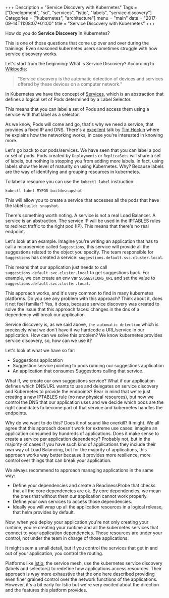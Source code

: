 +++
Description = "Service Discovery with Kubernetes"
Tags = ["Development", "sd", "services", "istio", "labels", "service discovery"]
Categories = ["kubernetes", "architecture"]
menu = "main"
date = "2017-09-14T11:08:07+01:00"
title = "Service Discovery with Kubernetes"
+++

How do you do **Service Discovery** in Kubernetes? 

This is one of those questions that come up over and over during the trainings. Even seasoned kubernetes users sometimes struggle with how service discovery works.

Let's start from the beginning: What is Service Discovery? According to [Wikipedia](https://en.wikipedia.org/wiki/Service_discovery):

> "Service discovery is the automatic detection of devices and services offered by these devices on a computer network."

In Kubernetes we have the concept of [Services](https://kubernetes.io/docs/concepts/services-networking/service/), which is an abstraction that defines a logical set of Pods determined by a Label Selector.

This means that you can label a set of Pods and access them using a service with that label as a selector.

As we know, Pods will come and go, that's why we need a service, that provides a fixed IP and DNS. There's a [excellent](https://skillsmatter.com/skillscasts/10466-deep-dive-on-kubernetes-networking) talk by [Tim Hockin](https://twitter.com/thockin) where he explains how the networking works, in case you're interested in knowing more.

Let's go back to our pods/services. We have seen that you can label a pod or set of pods. Pods created by `Deployments` or `ReplicaSets` will share a set of labels, but nothing is stopping you from adding more labels. In fact, using labels show the level of maturity on using Kubernetes. Why? Because labels are the way of identifying and grouping resources in kubernetes.

To label a resource you can use the `kubectl label` instruction:

```
kubectl label MYPOD build=snapshot
```

This will allow you to create a service that accesses all the pods that have the label `build: snapshot`.

There's something worth noting. A service is not a real Load Balancer. A service is an abstraction. The service IP will be used in the IPTABLES rules to redirect traffic to the right pod (IP). This means that there's no real endpoint.

Let's look at an example. Imagine you're writing an application that has to call a microservice called `Suggestions`, this service will provide all the suggestions related to the object you specify. The team responsible for `Suggestions` has created a service: `suggestions.default.svc.cluster.local`.

This means that our application just needs to call `suggestions.default.svc.cluster.local` to get suggestions back. For example, we can create an env var `SUGGESTIONS_URL` and set the value to `suggestions.default.svc.cluster.local`.

This approach works, and it's very common to find in many kubernetes platforms. Do you see any problem with this approach? Think about it, does it not feel familiar? Yes, it does, because service discovery was created to solve the issue that this approach faces: changes in the dns of a dependency will break our application.

Service discovery is, as we said above, `the automatic detection` which is precissely what we don't have if we hardcode a URL/service in our application. How can we solve this problem? We know kubernetes provides service discovery, so, how can we use it?

Let's look at what we have so far:

* Suggestions application
* Suggestion service pointing to pods running our suggestions application
* An application that consumes Suggestions calling that service.

What if, we create our own suggestions service? What if our application defines which DNS/URL wants to use and delegates on service discovery and Kubernetes to provide the endpoints? Bear in mind that we're just creating a new IPTABLES rule (no new physical resources), but now we control the DNS that our application uses and we decide which pods are the right candidates to become part of that service and kubernetes handles the endpoints.

Why do we want to do this? Does it not sound like overkill? It might. We all agree that this approach doesn't work for extreme use cases: imagine an application consumed by hundreds of applications. Does it make sense to create a service per application dependency? Probably not, but in the majority of cases if you have such kind of applications they include their own way of Load Balancing, but for the majority of applications, this approach works way better because it provides more resilience, more control over things that can break your application.

We always recommend to approach managing applications in the same way:

* Define your dependencies and create a ReadinessProbe that checks that all the core dependencies are ok. By core dependencies, we mean the ones that without them our application cannot work properly.
* Define your own services to access those dependencies.
* Ideally you will wrap up all the application resources in a logical release, that helm provides by default.

Now, when you deploy your application you're not only creating your runtime, you're creating your runtime and all the kubernetes services that connect to your application dependencies. Those resources are under your control, not under the team in charge of those applications.

It might seem a small detail, but if you control the services that get in and out of your application, you control the routing.

Platforms like [Istio](https://istio.io), the service mesh, use the kubernetes service discovery (labels and selectors) to redefine how applications access resources. Their approach is way more exhaustive that the one here described providing even finer grained control over the network functions of the applications. However, it's a bit early for Istio but we're very excited about the direction and the features this platform provides.